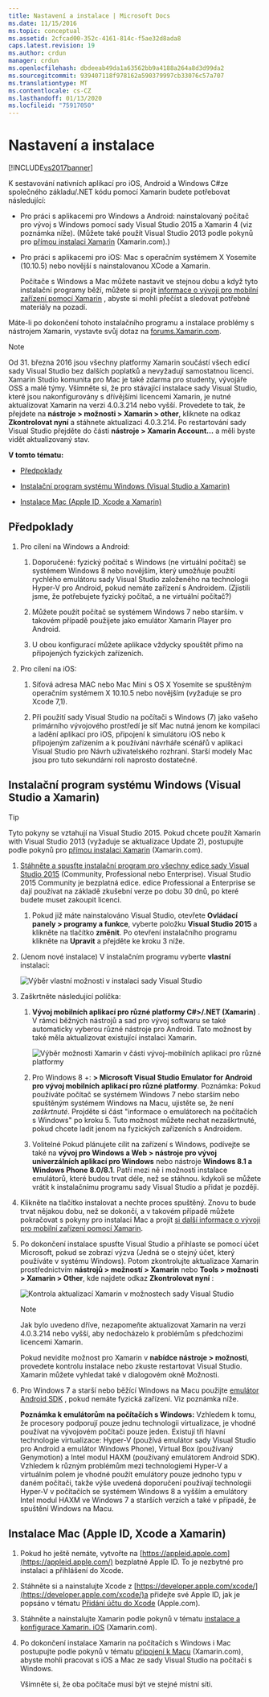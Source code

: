 ```yaml
---
title: Nastavení a instalace | Microsoft Docs
ms.date: 11/15/2016
ms.topic: conceptual
ms.assetid: 2cfcad00-352c-4161-814c-f5ae32d8ada8
caps.latest.revision: 19
ms.author: crdun
manager: crdun
ms.openlocfilehash: dbdeeab49da1a63562bb9a4188a264a8d3d99da2
ms.sourcegitcommit: 939407118f978162a590379997cb33076c57a707
ms.translationtype: MT
ms.contentlocale: cs-CZ
ms.lasthandoff: 01/13/2020
ms.locfileid: "75917050"
---
```

# <a name="setup-and-install"></a>Nastavení a instalace
[!INCLUDE[vs2017banner](../includes/vs2017banner.md)]

K sestavování nativních aplikací pro iOS, Android a Windows C#ze společného základu/.NET kódu pomocí Xamarin budete potřebovat následující:  
  
- Pro práci s aplikacemi pro Windows a Android: nainstalovaný počítač pro vývoj s Windows pomocí sady Visual Studio 2015 a Xamarin 4 (viz poznámka níže). (Můžete také použít Visual Studio 2013 podle pokynů pro [přímou instalaci Xamarin](https://developer.xamarin.com/guides/cross-platform/getting_started/requirements/#install) (Xamarin.com).)   
  
- Pro práci s aplikacemi pro iOS: Mac s operačním systémem X Yosemite (10.10.5) nebo novější s nainstalovanou XCode a Xamarin.  
  
  Počítače s Windows a Mac můžete nastavit ve stejnou dobu a když tyto instalační programy běží, můžete si projít [informace o vývoji pro mobilní zařízení pomocí Xamarin](../cross-platform/learn-about-mobile-development-with-xamarin.md) , abyste si mohli přečíst a sledovat potřebné materiály na pozadí.  
 
Máte-li po dokončení tohoto instalačního programu a instalace problémy s nástrojem Xamarin, vystavte svůj dotaz na [forums.Xamarin.com](https://forums.xamarin.com/).
  
> [!NOTE]
> Od 31. března 2016 jsou všechny platformy Xamarin součástí všech edicí sady Visual Studio bez dalších poplatků a nevyžadují samostatnou licenci. Xamarin Studio komunita pro Mac je také zdarma pro studenty, vývojáře OSS a malé týmy. Všimněte si, že pro stávající instalace sady Visual Studio, které jsou nakonfigurovány s dřívějšími licencemi Xamarin, je nutné aktualizovat Xamarin na verzi 4.0.3.214 nebo vyšší. Provedete to tak, že přejdete na **nástroje > možnosti > Xamarin > other**, kliknete na odkaz **Zkontrolovat nyní** a stáhnete aktualizaci 4.0.3.214. Po restartování sady Visual Studio přejděte do části **nástroje > Xamarin Account...** a měli byste vidět aktualizovaný stav.  
  
 **V tomto tématu:**  
  
- [Předpoklady](#prereq)  
  
- [Instalační program systému Windows (Visual Studio a Xamarin)](#windows)  
  
- [Instalace Mac (Apple ID, Xcode a Xamarin)](#mac)  
  
## <a name="prereq"></a>Předpoklady  
  
1. Pro cílení na Windows a Android:  
  
    1. Doporučené: fyzický počítač s Windows (ne virtuální počítač) se systémem Windows 8 nebo novějším, který umožňuje použití rychlého emulátoru sady Visual Studio založeného na technologii Hyper-V pro Android, pokud nemáte zařízení s Androidem. (Zjistili jsme, že potřebujete fyzický počítač, a ne virtuální počítač?)  
  
    1. Můžete použít počítač se systémem Windows 7 nebo starším. v takovém případě použijete jako emulátor Xamarin Player pro Android. 
    
    1. U obou konfigurací můžete aplikace vždycky spouštět přímo na připojených fyzických zařízeních.  
  
1. Pro cílení na iOS:  
  
    1. Síťová adresa MAC nebo Mac Mini s OS X Yosemite se spuštěným operačním systémem X 10.10.5 nebo novějším (vyžaduje se pro Xcode 7,1).  
  
    1. Při použití sady Visual Studio na počítači s Windows (7) jako vašeho primárního vývojového prostředí je síť Mac nutná jenom ke kompilaci a ladění aplikací pro iOS, připojení k simulátoru iOS nebo k připojeným zařízením a k používání návrháře scénářů v aplikaci Visual Studio pro Návrh uživatelského rozhraní. Starší modely Mac jsou pro tuto sekundární roli naprosto dostatečné.  
  
## <a name="windows"></a>Instalační program systému Windows (Visual Studio a Xamarin)  
  
> [!TIP]
> Tyto pokyny se vztahují na Visual Studio 2015. Pokud chcete použít Xamarin with Visual Studio 2013 (vyžaduje se aktualizace Update 2), postupujte podle pokynů pro [přímou instalaci Xamarin](https://developer.xamarin.com/guides/cross-platform/getting_started/requirements/#install) (Xamarin.com).  
  
1. [Stáhněte a spusťte instalační program pro všechny edice sady Visual Studio 2015](https://www.visualstudio.com/downloads/download-visual-studio-vs.aspx) (Community, Professional nebo Enterprise). Visual Studio 2015 Community je bezplatná edice. edice Professional a Enterprise se dají používat na základě zkušební verze po dobu 30 dnů, po které budete muset zakoupit licenci.  
  
   1. Pokud již máte nainstalováno Visual Studio, otevřete **Ovládací panely > programy a funkce**, vyberte položku **Visual Studio 2015** a klikněte na tlačítko **změnit**. Po otevření instalačního programu klikněte na **Upravit** a přejděte ke kroku 3 níže.  
  
2. (Jenom nové instalace) V instalačním programu vyberte **vlastní** instalaci:  
  
    ![Výběr vlastní možnosti v instalaci sady Visual Studio](../cross-platform/media/cross-plat-xamarin-setup-1.png "Instalace pro instalaci z více platů Xamarin 1")  
  
3. Zaškrtněte následující políčka:  
  
   1. **Vývoj mobilních aplikací pro různé platformy C#>/.NET (Xamarin)** . V rámci běžných nástrojů a sad pro vývoj softwaru se také automaticky vyberou různé nástroje pro Android. Tato možnost by také měla aktualizovat existující instalaci Xamarin.  
  
        ![Výběr možnosti Xamarin v části vývoj&#45;mobilních aplikací pro různé platformy](../cross-platform/media/cross-plat-xamarin-setup-2.png "Instalace na více než 1-platnou instalaci Xamarin 2")  
  
   2. Pro Windows 8 +: **> Microsoft Visual Studio Emulator for Android pro vývoj mobilních aplikací pro různé platformy**. Poznámka: Pokud používáte počítač se systémem Windows 7 nebo starším nebo spuštěným systémem Windows na Macu, ujistěte se, že není *zaškrtnuté*. Projděte si část "informace o emulátorech na počítačích s Windows" po kroku 5. Tuto možnost můžete nechat nezaškrtnuté, pokud chcete ladit jenom na fyzických zařízeních s Androidem.  
  
   3. Volitelné Pokud plánujete cílit na zařízení s Windows, podívejte se také na **vývoj pro Windows a Web > nástroje pro vývoj univerzálních aplikací pro Windows** nebo nástroje **Windows 8.1 a Windows Phone 8.0/8.1**. Patří mezi ně i možnosti instalace emulátorů, které budou trvat déle, než se stáhnou. kdykoli se můžete vrátit k instalačnímu programu sady Visual Studio a přidat je později.  
  
4. Klikněte na tlačítko instalovat a nechte proces spuštěný. Znovu to bude trvat nějakou dobu, než se dokončí, a v takovém případě můžete pokračovat s pokyny pro instalaci Mac a projít [si další informace o vývoji pro mobilní zařízení pomocí Xamarin](../cross-platform/learn-about-mobile-development-with-xamarin.md).  
  
5. Po dokončení instalace spusťte Visual Studio a přihlaste se pomocí účet Microsoft, pokud se zobrazí výzva (Jedná se o stejný účet, který používáte v systému Windows). Potom zkontrolujte aktualizace Xamarin prostřednictvím **nástrojů > možností > Xamarin** nebo **Tools > možnosti > Xamarin > Other**, kde najdete odkaz **Zkontrolovat nyní** :  
  
    ![Kontrola aktualizací Xamarin v možnostech sady Visual Studio](../cross-platform/media/cross-plat-xamarin-setup-3.png "Instalace platformy Xamarin pro více platů 3")  
  
   > [!NOTE]
   > Jak bylo uvedeno dříve, nezapomeňte aktualizovat Xamarin na verzi 4.0.3.214 nebo vyšší, aby nedocházelo k problémům s předchozími licencemi Xamarin.  

   Pokud nevidíte možnost pro Xamarin v **nabídce nástroje > možnosti**, provedete kontrolu instalace nebo zkuste restartovat Visual Studio. Xamarin můžete vyhledat také v dialogovém okně Možnosti.
      
6. Pro Windows 7 a starší nebo běžící Windows na Macu použijte [emulátor Android SDK](https://developer.xamarin.com/guides/android/deployment,_testing,_and_metrics/debug-on-emulator/android-sdk-emulator/) , pokud nemáte fyzická zařízení. Viz poznámka níže.  
  
   **Poznámka k emulátorům na počítačích s Windows:** Vzhledem k tomu, že procesory podporují pouze jednu technologii virtualizace, je vhodné používat na vývojovém počítači pouze jeden. Existují tři hlavní technologie virtualizace: Hyper-V (používá emulátor sady Visual Studio pro Android a emulátor Windows Phone), Virtual Box (používaný Genymotion) a Intel modul HAXM (používaný emulátorem Android SDK). Vzhledem k různým problémům mezi technologiemi Hyper-V a virtuálním polem je vhodné použít emulátory pouze jednoho typu v daném počítači, takže výše uvedená doporučení používají technologii Hyper-V v počítačích se systémem Windows 8 a vyšším a emulátory Intel modul HAXM ve Windows 7 a starších verzích a také v případě, že spuštění Windows na Macu.  
  
## <a name="mac"></a>Instalace Mac (Apple ID, Xcode a Xamarin)  
  
1. Pokud ho ještě nemáte, vytvořte na [https://appleid.apple.com](https://appleid.apple.com/) bezplatné Apple ID. To je nezbytné pro instalaci a přihlášení do Xcode.  
  
2. Stáhněte si a nainstalujte Xcode z [https://developer.apple.com/xcode/](https://developer.apple.com/xcode/)a přidejte své Apple ID, jak je popsáno v tématu [Přidání účtu do Xcode](https://developer.apple.com/library/content/documentation/IDEs/Conceptual/AppStoreDistributionTutorial/AddingYourAccounttoXcode/AddingYourAccounttoXcode.html#//apple_ref/doc/uid/TP40013839-CH40-SW1) (Apple.com).  
  
3. Stáhněte a nainstalujte Xamarin podle pokynů v tématu [instalace a konfigurace Xamarin. iOS](/xamarin/ios/get-started/installation/mac) (Xamarin.com).  
  
4. Po dokončení instalace Xamarin na počítačích s Windows i Mac postupujte podle pokynů v tématu [připojení k Macu](/xamarin/ios/get-started/installation/windows/connecting-to-mac/) (Xamarin.com), abyste mohli pracovat s iOS a Mac ze sady Visual Studio na počítači s Windows.  
  
     Všimněte si, že oba počítače musí být ve stejné místní síti.
